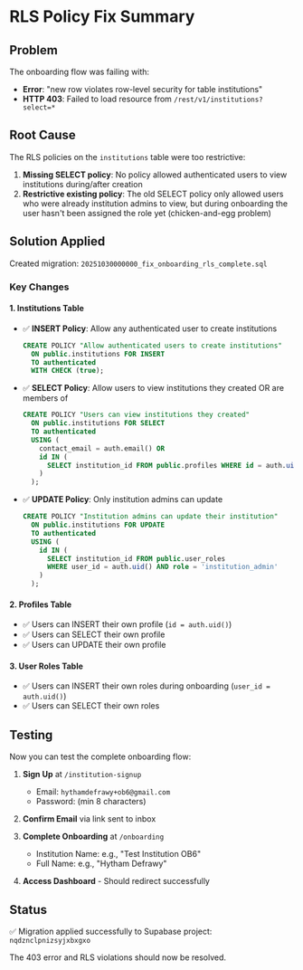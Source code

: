# RLS Policy Fix Summary

## Problem
The onboarding flow was failing with:
- **Error**: "new row violates row-level security for table institutions"
- **HTTP 403**: Failed to load resource from `/rest/v1/institutions?select=*`

## Root Cause
The RLS policies on the `institutions` table were too restrictive:
1. **Missing SELECT policy**: No policy allowed authenticated users to view institutions during/after creation
2. **Restrictive existing policy**: The old SELECT policy only allowed users who were already institution admins to view, but during onboarding the user hasn't been assigned the role yet (chicken-and-egg problem)

## Solution Applied
Created migration: `20251030000000_fix_onboarding_rls_complete.sql`

### Key Changes

#### 1. Institutions Table
- ✅ **INSERT Policy**: Allow any authenticated user to create institutions
  ```sql
  CREATE POLICY "Allow authenticated users to create institutions"
    ON public.institutions FOR INSERT
    TO authenticated
    WITH CHECK (true);
  ```

- ✅ **SELECT Policy**: Allow users to view institutions they created OR are members of
  ```sql
  CREATE POLICY "Users can view institutions they created"
    ON public.institutions FOR SELECT
    TO authenticated
    USING (
      contact_email = auth.email() OR
      id IN (
        SELECT institution_id FROM public.profiles WHERE id = auth.uid()
      )
    );
  ```

- ✅ **UPDATE Policy**: Only institution admins can update
  ```sql
  CREATE POLICY "Institution admins can update their institution"
    ON public.institutions FOR UPDATE
    TO authenticated
    USING (
      id IN (
        SELECT institution_id FROM public.user_roles 
        WHERE user_id = auth.uid() AND role = 'institution_admin'
      )
    );
  ```

#### 2. Profiles Table
- ✅ Users can INSERT their own profile (`id = auth.uid()`)
- ✅ Users can SELECT their own profile
- ✅ Users can UPDATE their own profile

#### 3. User Roles Table
- ✅ Users can INSERT their own roles during onboarding (`user_id = auth.uid()`)
- ✅ Users can SELECT their own roles

## Testing
Now you can test the complete onboarding flow:

1. **Sign Up** at `/institution-signup`
   - Email: `hythamdefrawy+ob6@gmail.com`
   - Password: (min 8 characters)

2. **Confirm Email** via link sent to inbox

3. **Complete Onboarding** at `/onboarding`
   - Institution Name: e.g., "Test Institution OB6"
   - Full Name: e.g., "Hytham Defrawy"

4. **Access Dashboard** - Should redirect successfully

## Status
✅ Migration applied successfully to Supabase project: `nqdznclpnizsyjxbxgxo`

The 403 error and RLS violations should now be resolved.
